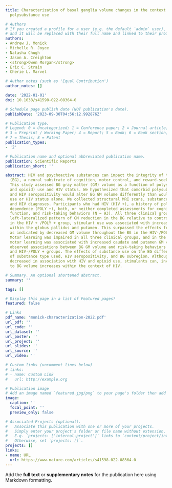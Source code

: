 ```yaml
---
title: Characterization of basal ganglia volume changes in the context of HIV and
  polysubstance use

# Authors
# If you created a profile for a user (e.g. the default `admin` user), write the username (folder name) here
# and it will be replaced with their full name and linked to their profile.
authors:
- Andrew J. Monick
- Michelle R. Joyce
- Natasha Chugh
- Jason A. Creighton
- <strong>Owen Morgan</strong>
- Eric C. Strain
- Cherie L. Marvel

# Author notes (such as 'Equal Contribution')
author_notes: []

date: '2022-01-01'
doi: 10.1038/s41598-022-08364-0

# Schedule page publish date (NOT publication's date).
publishDate: '2023-09-30T04:56:12.992876Z'

# Publication type.
# Legend: 0 = Uncategorized; 1 = Conference paper; 2 = Journal article;
# 3 = Preprint / Working Paper; 4 = Report; 5 = Book; 6 = Book section;
# 7 = Thesis; 8 = Patent
publication_types:
- '2'

# Publication name and optional abbreviated publication name.
publication: Scientific Reports
publication_short: ''

abstract: HIV and psychoactive substances can impact the integrity of the basal ganglia
  (BG), a neural substrate of cognition, motor control, and reward-seeking behaviors.
  This study assessed BG gray matter (GM) volume as a function of polysubstance (stimulant
  and opioid) use and HIV status. We hypothesized that comorbid polysubstance use
  and HIV seropositivity would alter BG GM volume differently than would polysubstance
  use or HIV status alone. We collected structural MRI scans, substance use history,
  and HIV diagnoses. Participants who had HIV (HIV +), a history of polysubstance
  dependence (POLY +), both, or neither completed assessments for cognition, motor
  function, and risk-taking behaviors (N = 93). All three clinical groups showed a
  left-lateralized pattern of GM reduction in the BG relative to controls. However,
  in the HIV + /POLY + group, stimulant use was associated with increased GM volume
  within the globus pallidus and putamen. This surpassed the effects from opioid use,
  as indicated by decreased GM volume throughout the BG in the HIV-/POLY + group.
  Motor learning was impaired in all three clinical groups, and in the HIV + /POLY + group,
  motor learning was associated with increased caudate and putamen GM volume. We also
  observed associations between BG GM volume and risk-taking behaviors in the HIV + /POLY-
  and HIV-/POLY + groups. The effects of substance use on the BG differed as a function
  of substance type used, HIV seropositivity, and BG subregion. Although BG volume
  decreased in association with HIV and opioid use, stimulants can, inversely, lead
  to BG volume increases within the context of HIV.

# Summary. An optional shortened abstract.
summary: ''

tags: []

# Display this page in a list of Featured pages?
featured: false

# Links
pdf_name: 'monick-characterization-2022.pdf'
url_pdf: ''
url_code: ''
url_dataset: ''
url_poster: ''
url_project: ''
url_slides: ''
url_source: ''
url_video: ''

# Custom links (uncomment lines below)
# links:
# - name: Custom Link
#   url: http://example.org

# Publication image
# Add an image named `featured.jpg/png` to your page's folder then add a caption below.
image:
  caption: ''
  focal_point: ''
  preview_only: false

# Associated Projects (optional).
#   Associate this publication with one or more of your projects.
#   Simply enter your project's folder or file name without extension.
#   E.g. `projects: ['internal-project']` links to `content/project/internal-project/index.md`.
#   Otherwise, set `projects: []`.
projects: []
links:
- name: URL
  url: https://www.nature.com/articles/s41598-022-08364-0
---
```


Add the **full text** or **supplementary notes** for the publication here using Markdown formatting.
